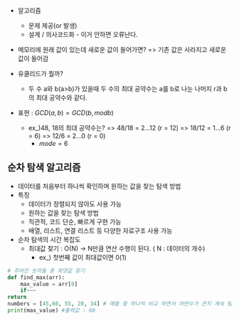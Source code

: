 - 알고리즘
	- 문제 제공(or 발생)
	- 설계 / 의사코드화 - 이거 안하면 오류난다.
- 메모리에 원래 값이 있는데 새로운 값이 들어가면?
	=> 기존 값은 사라지고 새로운 값이 들어감

- 유클리드가 뭘까?
	- 두 수 a와 b(a>b)가 있을때 두 수의 최대 공약수는 a를 b로 나눈 나머지 r과 b의 최대 공약수와 같다.
- 표현 : $GCD(a,b) = GCD(b, mod b)$
	- ex_)48, 18의 최대 공약수는?
		=> 48/18 = 2...12 (r = 12)
		=> 18/12 = 1...6 (r = 6)
		=> 12/6 = 2...0 (r = 0)
		- $mode = 6$

## 순차 탐색 알고리즘
- 데이터를 처음부터 하나씩 확인하며 원하는 값을 찾는 탐색 방법
- 특징
	- 데이터가 정렬되지 않아도 사용 가능
	- 원하는 값을 찾는 탐색 방법
	- 직관적, 코드 단순, 빠르게 구현 가능
	- 배열, 리스트, 연결 리스트 등 다양한 자료구조 사용 가능
- 순차 탐색의 시간 복잡도
	- 최대값 찾기 : O(N) -> N만큼 연산 수행이 된다. ( N : 데이터의 개수)
		- ex_) 첫번째 값이 최대값이면 0(1)
```python
# 주어진 숫자들 중 최댓값 찾기
def find_max(arr):
	max_value = arr[0]
	if~~~
return
numbers = [45,60, 55, 20, 34] # 얘들 중 하나씩 비교 하면서 어떤수가 큰지 계속 탐색
print(max_value) #출력값 : 60
```
